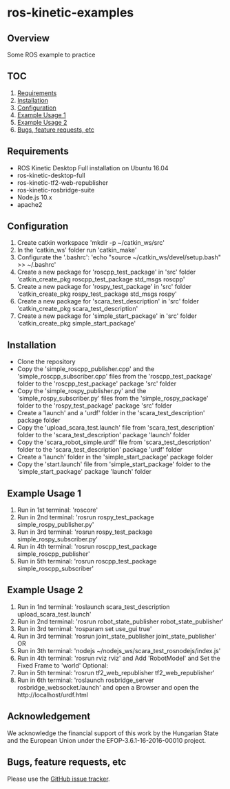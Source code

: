# ros-kinetic-examples

## Overview
Some ROS example to practice

## TOC
1. [Requirements](#requirements)
2. [Installation](#installation)
3. [Configuration](#configuration)
4. [Example Usage 1](#example-usage-1)
5. [Example Usage 2](#example-usage-2)
6. [Bugs, feature requests, etc](#bugs-feature-requests-etc)

## Requirements
- ROS Kinetic Desktop Full installation on Ubuntu 16.04
- ros-kinetic-desktop-full
- ros-kinetic-tf2-web-republisher
- ros-kinetic-rosbridge-suite
- Node.js 10.x
- apache2

## Configuration
1. Create catkin workspace 'mkdir -p ~/catkin_ws/src'
2. In the 'catkin_ws' folder run 'catkin_make'
3. Configurate the '.bashrc': 'echo "source ~/catkin_ws/devel/setup.bash" >> ~/.bashrc'
4. Create a new package for 'roscpp_test_package' in 'src' folder 'catkin_create_pkg roscpp_test_package std_msgs roscpp'
5. Create a new package for 'rospy_test_package' in 'src' folder 'catkin_create_pkg rospy_test_package std_msgs rospy'
6. Create a new package for 'scara_test_description' in 'src' folder 'catkin_create_pkg scara_test_description'
6. Create a new package for 'simple_start_package' in 'src' folder 'catkin_create_pkg simple_start_package'

## Installation
- Clone the repository
- Copy the 'simple_roscpp_publisher.cpp' and the 'simple_roscpp_subscriber.cpp' files from the 'roscpp_test_package' folder to the 'roscpp_test_package' package 'src' folder
- Copy the 'simple_rospy_publisher.py' and the 'simple_rospy_subscriber.py' files from the 'simple_rospy_package' folder to the 'rospy_test_package' package 'src' folder
- Create a 'launch' and a 'urdf' folder in the 'scara_test_description' package folder
- Copy the 'upload_scara_test.launch' file from 'scara_test_description' folder to the 'scara_test_description' package 'launch' folder
- Copy the 'scara_robot_simple.urdf' file from 'scara_test_description' folder to the 'scara_test_description' package 'urdf' folder
- Create a 'launch' folder in the 'simple_start_package' package folder
- Copy the 'start.launch' file from 'simple_start_package' folder to the 'simple_start_package' package 'launch' folder

## Example Usage 1
1. Run in 1st terminal: 'roscore'
2. Run in 2nd terminal: 'rosrun rospy_test_package simple_rospy_publisher.py'
3. Run in 3rd terminal: 'rosrun rospy_test_package simple_rospy_subscriber.py'
4. Run in 4th terminal: 'rosrun roscpp_test_package simple_roscpp_publisher'
5. Run in 5th terminal: 'rosrun roscpp_test_package simple_roscpp_subscriber'

## Example Usage 2
1. Run in 1nd terminal: 'roslaunch scara_test_description upload_scara_test.launch'
2. Run in 2nd terminal: 'rosrun robot_state_publisher robot_state_publisher'
3. Run in 3rd ternimal: 'rosparam set use_gui true'
4. Run in 3rd terminal: 'rosrun joint_state_publisher joint_state_publisher'
    OR
4. Run in 3th terminal: 'nodejs ~/nodejs_ws/scara_test_rosnodejs/index.js'
5. Run in 4th terminal: 'rosrun rviz rviz' and Add 'RobotModel' and Set the Fixed Frame to 'world'
    Optional:
6. Run in 5th terminal: 'rosrun tf2_web_republisher tf2_web_republisher'
7. Run in 6th terminal: 'roslaunch rosbridge_server rosbridge_websocket.launch' and open a Browser and open the http://localhost/urdf.html

## Acknowledgement
We acknowledge the financial support of this work by the Hungarian State and the European Union under the  EFOP-3.6.1-16-2016-00010 project.

## Bugs, feature requests, etc
Please use the [GitHub issue tracker][].

[GitHub issue tracker]: https://github.com/ABC-iRobotics/fanuc-webcontrol/issues
